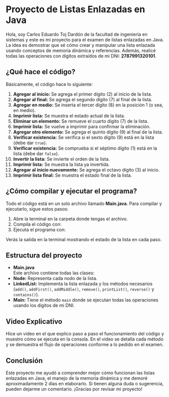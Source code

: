 # Proyecto de Listas Enlazadas en Java
Hola, soy Carlos Eduardo Toj Dardón de la facultad de ingeniería en sistemas y este es mi proyecto para el examen de listas enlazadas en Java. La idea es demostrar que sé cómo crear y manipular una lista enlazada usando conceptos de memoria dinámica y referencias. Además, realicé todas las operaciones con dígitos extraídos de mi DNI: **2787991320101**.

## ¿Qué hace el código?
Básicamente, el código hace lo siguiente:
1. **Agregar al inicio:** Se agrega el primer dígito (2) al inicio de la lista.
2. **Agregar al final:** Se agrega el segundo dígito (7) al final de la lista.
3. **Agregar en medio:** Se inserta el tercer dígito (8) en la posición 1 (o sea, en medio).
4. **Imprimir lista:** Se muestra el estado actual de la lista.
5. **Eliminar un elemento:** Se remueve el cuarto dígito (7) de la lista.
6. **Imprimir lista:** Se vuelve a imprimir para confirmar la eliminación.
7. **Agregar otro elemento:** Se agrega el quinto dígito (9) al final de la lista.
8. **Verificar existencia:** Se verifica si el sexto dígito (9) está en la lista (debe dar `true`).
9. **Verificar existencia:** Se comprueba si el séptimo dígito (1) está en la lista (debe dar `false`).
10. **Invertir la lista:** Se invierte el orden de la lista.
11. **Imprimir lista:** Se muestra la lista ya invertida.
12. **Agregar al inicio nuevamente:** Se agrega el octavo dígito (3) al inicio.
13. **Imprimir lista final:** Se muestra el estado final de la lista.

## ¿Cómo compilar y ejecutar el programa?
Todo el código está en un solo archivo llamado **Main.java**. Para compilar y ejecutarlo, sigue estos pasos:
1. Abre la terminal en la carpeta donde tengas el archivo.
2. Compila el código con:
3. Ejecuta el programa con:

Verás la salida en la terminal mostrando el estado de la lista en cada paso.

## Estructura del proyecto
- **Main.java**  
Este archivo contiene todas las clases:  
- **Node:** Representa cada nodo de la lista.  
- **LinkedList:** Implementa la lista enlazada y los métodos necesarios (`add()`, `addFirst()`, `addMiddle()`, `remove()`, `printList()`, `reverse()` y `contains()`).  
- **Main:** Tiene el método `main` donde se ejecutan todas las operaciones usando los dígitos de mi DNI.

## Video Explicativo
Hice un video en el que explico paso a paso el funcionamiento del código y muestro cómo se ejecuta en la consola. En el video se detalla cada método y se demuestra el flujo de operaciones conforme a lo pedido en el examen.

## Conclusión
Este proyecto me ayudó a comprender mejor cómo funcionan las listas enlazadas en Java, el manejo de la memoria dinámica y me demoré aproximadamente 2 días en elaborarlo. Si tienen alguna duda o sugerencia, pueden dejarme un comentario. ¡Gracias por revisar mi proyecto!
